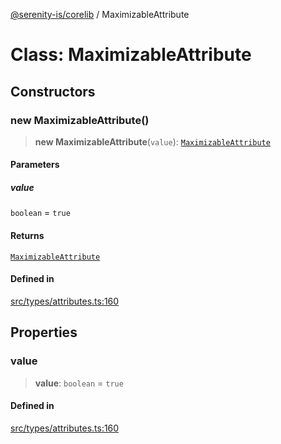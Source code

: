 [@serenity-is/corelib](../README.md) / MaximizableAttribute

# Class: MaximizableAttribute

## Constructors

### new MaximizableAttribute()

> **new MaximizableAttribute**(`value`): [`MaximizableAttribute`](MaximizableAttribute.md)

#### Parameters

##### value

`boolean` = `true`

#### Returns

[`MaximizableAttribute`](MaximizableAttribute.md)

#### Defined in

[src/types/attributes.ts:160](https://github.com/serenity-is/serenity/blob/master/packages/corelib/src/types/attributes.ts#L160)

## Properties

### value

> **value**: `boolean` = `true`

#### Defined in

[src/types/attributes.ts:160](https://github.com/serenity-is/serenity/blob/master/packages/corelib/src/types/attributes.ts#L160)
